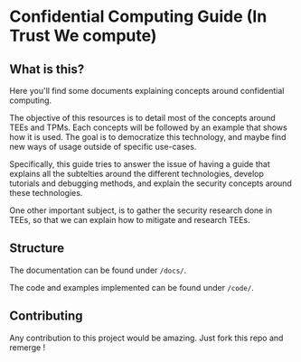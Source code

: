 # Confidential Computing Guide (In Trust We compute)    

## What is this? 

Here you'll find some documents explaining concepts around confidential computing. 

The objective of this resources is to detail most of the concepts around TEEs and TPMs. Each concepts will be followed by an example that shows how it is used. 
The goal is to democratize this technology, and maybe find new ways of usage outside of specific use-cases. 

Specifically, this guide tries to answer the issue of having a guide that explains all the subtelties around the different technologies, develop tutorials and debugging methods, and explain the security concepts around these technologies.  

One other important subject, is to gather the security research done in TEEs, so that we can explain how to mitigate and research TEEs.

## Structure

The documentation can be found under `/docs/`. 

The code and examples implemented can be found under `/code/`. 



## Contributing 

Any contribution to this project would be amazing. Just fork this repo and remerge ! 

